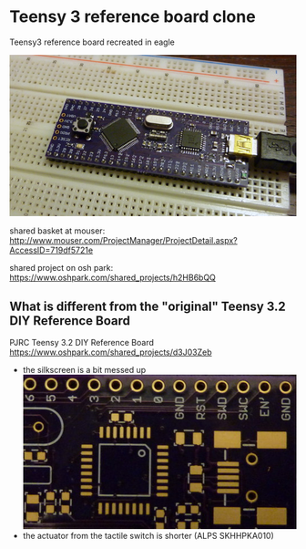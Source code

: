 # Teensy 3 reference board clone

Teensy3 reference board recreated in eagle

![teensy3 ref board clone](images/1-P1010128-001.jpg)

shared basket at mouser: http://www.mouser.com/ProjectManager/ProjectDetail.aspx?AccessID=719df5721e

shared project on osh park: https://www.oshpark.com/shared_projects/h2HB6bQQ

## What is different from the "original" Teensy 3.2 DIY Reference Board

PJRC Teensy 3.2 DIY Reference Board https://www.oshpark.com/shared_projects/d3J03Zeb

- the silkscreen is a bit messed up  
  ![teensy3 ref board clone](images/1-P1010144-001.jpg)
- the actuator from the tactile switch is shorter (ALPS	SKHHPKA010)